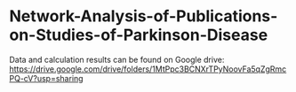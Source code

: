 # Network-Analysis-of-Publications-on-Studies-of-Parkinson-Disease

Data and calculation results can be found on Google drive: https://drive.google.com/drive/folders/1MtPpc3BCNXrTPyNoovFa5qZgRmcPQ-cV?usp=sharing
